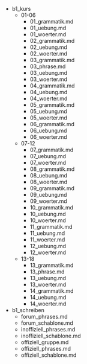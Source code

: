 - b1_kurs
    - 01-06
        - 01_grammatik.md
        - 01_uebung.md
        - 01_woerter.md
        - 02_grammatik.md
        - 02_uebung.md
        - 02_woerter.md
        - 03_grammatik.md
        - 03_phrase.md
        - 03_uebung.md
        - 03_woerter.md
        - 04_grammatik.md
        - 04_uebung.md
        - 04_woerter.md
        - 05_grammatik.md
        - 05_uebung.md
        - 05_woerter.md
        - 06_grammatik.md
        - 06_uebung.md
        - 06_woerter.md
    - 07-12
        - 07_grammatik.md
        - 07_uebung.md
        - 07_woerter.md
        - 08_grammatik.md
        - 08_uebung.md
        - 08_woerter.md
        - 09_grammatik.md
        - 09_uebung.md
        - 09_woerter.md
        - 10_grammatik.md
        - 10_uebung.md
        - 10_woerter.md
        - 11_grammatik.md
        - 11_uebung.md
        - 11_woerter.md
        - 12_uebung.md
        - 12_woerter.md
    - 13-18
        - 13_grammatik.md
        - 13_phrase.md
        - 13_uebung.md
        - 13_woerter.md
        - 14_grammatik.md
        - 14_uebung.md
        - 14_woerter.md
- b1_schreiben
    - forum_phrases.md
    - forum_schablone.md
    - inoffiziell_phrases.md
    - inoffiziell_schablone.md
    - offiziell_gruppe.md
    - offiziell_phrases.md
    - offiziell_schablone.md
